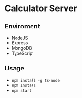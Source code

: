 # Calculator Server

## Enviroment
 - NodeJS
 - Express
 - MongoDB
 - TypeScript

## Usage
- `npm install -g ts-node`
- `npm install`
- `npm start`
